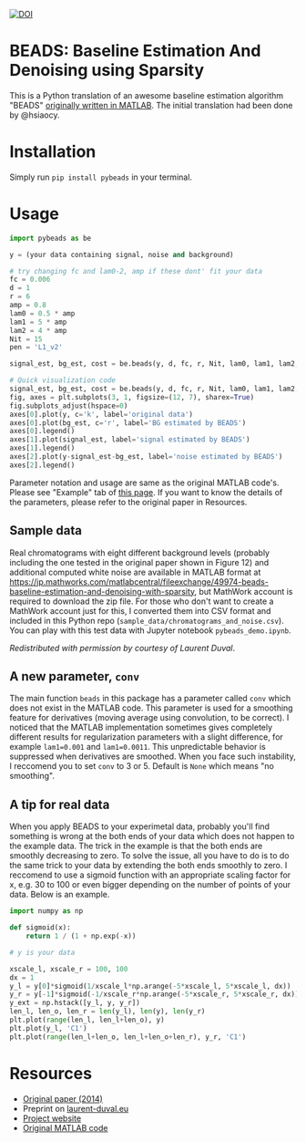 [![DOI](https://zenodo.org/badge/280880313.svg)](https://zenodo.org/badge/latestdoi/280880313)
# BEADS: Baseline Estimation And Denoising using Sparsity
This is a Python translation of an awesome baseline estimation algorithm "BEADS" [originally written in MATLAB](https://jp.mathworks.com/matlabcentral/fileexchange/49974-beads-baseline-estimation-and-denoising-with-sparsity). The initial translation had been done by @hsiaocy. 

# Installation
Simply run `pip install pybeads` in your terminal.

# Usage

```python
import pybeads as be

y = (your data containing signal, noise and background)

# try changing fc and lam0-2, amp if these dont' fit your data
fc = 0.006
d = 1
r = 6
amp = 0.8
lam0 = 0.5 * amp
lam1 = 5 * amp
lam2 = 4 * amp
Nit = 15
pen = 'L1_v2'

signal_est, bg_est, cost = be.beads(y, d, fc, r, Nit, lam0, lam1, lam2, pen, conv=None)
```

```python
# Quick visualization code
signal_est, bg_est, cost = be.beads(y, d, fc, r, Nit, lam0, lam1, lam2, pen, conv=None)
fig, axes = plt.subplots(3, 1, figsize=(12, 7), sharex=True)
fig.subplots_adjust(hspace=0)
axes[0].plot(y, c='k', label='original data')
axes[0].plot(bg_est, c='r', label='BG estimated by BEADS')
axes[0].legend()
axes[1].plot(signal_est, label='signal estimated by BEADS')
axes[1].legend()
axes[2].plot(y-signal_est-bg_est, label='noise estimated by BEADS')
axes[2].legend()
```

Parameter notation and usage are same as the original MATLAB code's. Please see "Example" tab of [this page](https://jp.mathworks.com/matlabcentral/fileexchange/49974-beads-baseline-estimation-and-denoising-with-sparsity). If you want to know the details of the parameters, please refer to the original paper in Resources.

## Sample data
Real chromatograms with eight different background levels (probably including the one tested in the original paper shown in Figure 12) and additional computed white noise are available in MATLAB format at https://jp.mathworks.com/matlabcentral/fileexchange/49974-beads-baseline-estimation-and-denoising-with-sparsity, but MathWork account is required to download the zip file. For those who don't want to create a MathWork account just for this, I converted them into CSV format and included in this Python repo (`sample_data/chromatograms_and_noise.csv`). You can play with this test data with Jupyter notebook `pybeads_demo.ipynb`.

_Redistributed with permission by courtesy of Laurent Duval_. 

## A new parameter, `conv`
The main function `beads` in this package has a parameter called `conv` which does not exist in the MATLAB code. This parameter is used for a smoothing feature for derivatives (moving average using convolution, to be correct). I noticed that the MATLAB implementation sometimes gives completely different results for regularization parameters with a slight difference, for example `lam1=0.001` and `lam1=0.0011`. This unpredictable behavior is suppressed when derivatives are smoothed. When you face such instability, I reccomend you to set `conv` to 3 or 5. Default is `None` which means "no smoothing".

## A tip for real data
When you apply BEADS to your experimetal data, probably you'll find something is wrong at the both ends of your data which does not happen to the example data. The trick in the example is that the both ends are smoothly decreasing to zero. To solve the issue, all you have to do is to do the same trick to your data by extending the both ends smoothly to zero. I reccomend to use a sigmoid function with an appropriate scaling factor for x, e.g. 30 to 100 or even bigger depending on the number of points of your data. Below is an example.

```python
import numpy as np

def sigmoid(x):
    return 1 / (1 + np.exp(-x))

# y is your data

xscale_l, xscale_r = 100, 100
dx = 1
y_l = y[0]*sigmoid(1/xscale_l*np.arange(-5*xscale_l, 5*xscale_l, dx))
y_r = y[-1]*sigmoid(-1/xscale_r*np.arange(-5*xscale_r, 5*xscale_r, dx))
y_ext = np.hstack([y_l, y, y_r])
len_l, len_o, len_r = len(y_l), len(y), len(y_r)
plt.plot(range(len_l, len_l+len_o), y)
plt.plot(y_l, 'C1')
plt.plot(range(len_l+len_o, len_l+len_o+len_r), y_r, 'C1')
```

# Resources
- [Original paper (2014)](https://doi.org/10.1016/j.chemolab.2014.09.014)
- Preprint on [laurent-duval.eu](http://www.laurent-duval.eu/Articles/Ning_X_2014_j-chemometr-intell-lab-syst_chromatogram_bedusbeads-preprint.pdf)
- [Project website](http://www.laurent-duval.eu/siva-beads-baseline-background-removal-filtering-sparsity.html)
- [Original MATLAB code](https://jp.mathworks.com/matlabcentral/fileexchange/49974-beads-baseline-estimation-and-denoising-with-sparsity)
